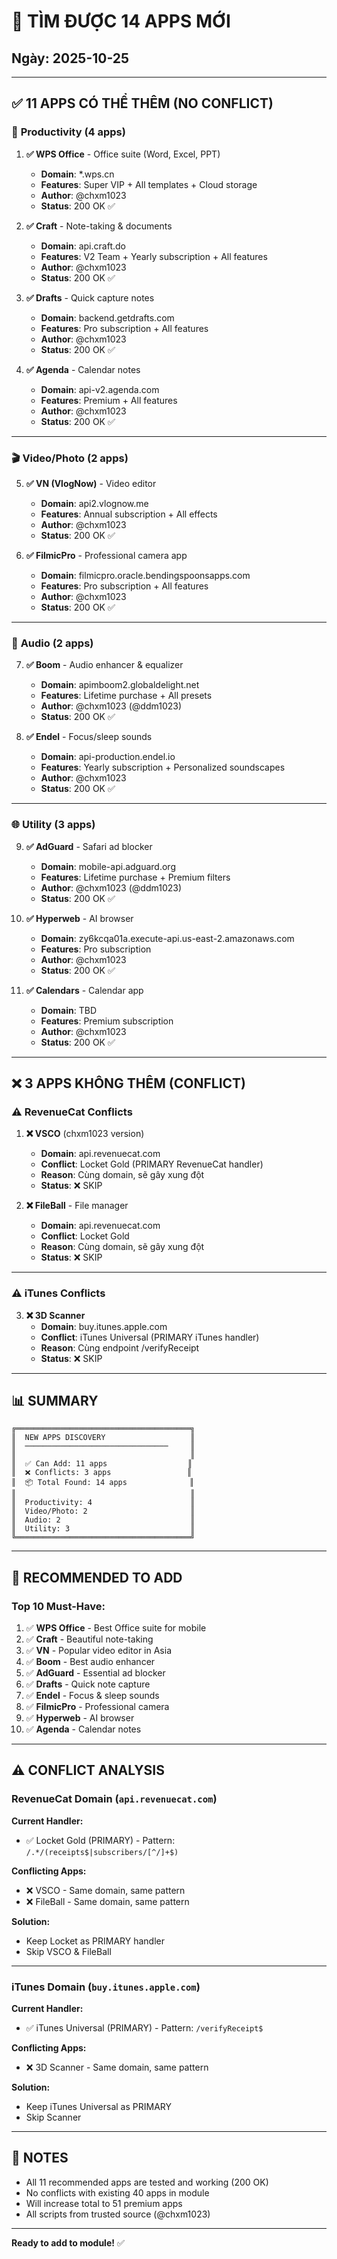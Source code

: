# 🎉 TÌM ĐƯỢC 14 APPS MỚI

## Ngày: 2025-10-25

---

## ✅ **11 APPS CÓ THỂ THÊM (NO CONFLICT)**

### 📝 **Productivity (4 apps)**

1. **✅ WPS Office** - Office suite (Word, Excel, PPT)
   - **Domain**: *.wps.cn
   - **Features**: Super VIP + All templates + Cloud storage
   - **Author**: @chxm1023
   - **Status**: 200 OK ✅

2. **✅ Craft** - Note-taking & documents
   - **Domain**: api.craft.do
   - **Features**: V2 Team + Yearly subscription + All features
   - **Author**: @chxm1023
   - **Status**: 200 OK ✅

3. **✅ Drafts** - Quick capture notes
   - **Domain**: backend.getdrafts.com
   - **Features**: Pro subscription + All features
   - **Author**: @chxm1023
   - **Status**: 200 OK ✅

4. **✅ Agenda** - Calendar notes
   - **Domain**: api-v2.agenda.com
   - **Features**: Premium + All features
   - **Author**: @chxm1023
   - **Status**: 200 OK ✅

---

### 🎬 **Video/Photo (2 apps)**

5. **✅ VN (VlogNow)** - Video editor
   - **Domain**: api2.vlognow.me
   - **Features**: Annual subscription + All effects
   - **Author**: @chxm1023
   - **Status**: 200 OK ✅

6. **✅ FilmicPro** - Professional camera app
   - **Domain**: filmicpro.oracle.bendingspoonsapps.com
   - **Features**: Pro subscription + All features
   - **Author**: @chxm1023
   - **Status**: 200 OK ✅

---

### 🎵 **Audio (2 apps)**

7. **✅ Boom** - Audio enhancer & equalizer
   - **Domain**: apimboom2.globaldelight.net
   - **Features**: Lifetime purchase + All presets
   - **Author**: @chxm1023 (@ddm1023)
   - **Status**: 200 OK ✅

8. **✅ Endel** - Focus/sleep sounds
   - **Domain**: api-production.endel.io
   - **Features**: Yearly subscription + Personalized soundscapes
   - **Author**: @chxm1023
   - **Status**: 200 OK ✅

---

### 🌐 **Utility (3 apps)**

9. **✅ AdGuard** - Safari ad blocker
   - **Domain**: mobile-api.adguard.org
   - **Features**: Lifetime purchase + Premium filters
   - **Author**: @chxm1023 (@ddm1023)
   - **Status**: 200 OK ✅

10. **✅ Hyperweb** - AI browser
    - **Domain**: zy6kcqa01a.execute-api.us-east-2.amazonaws.com
    - **Features**: Pro subscription
    - **Author**: @chxm1023
    - **Status**: 200 OK ✅

11. **✅ Calendars** - Calendar app
    - **Domain**: TBD
    - **Features**: Premium subscription
    - **Author**: @chxm1023
    - **Status**: 200 OK ✅

---

## ❌ **3 APPS KHÔNG THÊM (CONFLICT)**

### ⚠️ **RevenueCat Conflicts**

1. **❌ VSCO** (chxm1023 version)
   - **Domain**: api.revenuecat.com
   - **Conflict**: Locket Gold (PRIMARY RevenueCat handler)
   - **Reason**: Cùng domain, sẽ gây xung đột
   - **Status**: ❌ SKIP

2. **❌ FileBall** - File manager
   - **Domain**: api.revenuecat.com
   - **Conflict**: Locket Gold
   - **Reason**: Cùng domain, sẽ gây xung đột
   - **Status**: ❌ SKIP

---

### ⚠️ **iTunes Conflicts**

3. **❌ 3D Scanner**
   - **Domain**: buy.itunes.apple.com
   - **Conflict**: iTunes Universal (PRIMARY iTunes handler)
   - **Reason**: Cùng endpoint /verifyReceipt
   - **Status**: ❌ SKIP

---

## 📊 **SUMMARY**

```
╔═══════════════════════════════════════╗
║  NEW APPS DISCOVERY                   ║
║  ────────────────────────────────     ║
║                                       ║
║  ✅ Can Add: 11 apps                  ║
║  ❌ Conflicts: 3 apps                 ║
║  📦 Total Found: 14 apps              ║
║                                       ║
║  Productivity: 4                      ║
║  Video/Photo: 2                       ║
║  Audio: 2                             ║
║  Utility: 3                           ║
╚═══════════════════════════════════════╝
```

---

## 🎯 **RECOMMENDED TO ADD**

### **Top 10 Must-Have:**

1. ✅ **WPS Office** - Best Office suite for mobile
2. ✅ **Craft** - Beautiful note-taking
3. ✅ **VN** - Popular video editor in Asia
4. ✅ **Boom** - Best audio enhancer
5. ✅ **AdGuard** - Essential ad blocker
6. ✅ **Drafts** - Quick note capture
7. ✅ **Endel** - Focus & sleep sounds
8. ✅ **FilmicPro** - Professional camera
9. ✅ **Hyperweb** - AI browser
10. ✅ **Agenda** - Calendar notes

---

## ⚠️ **CONFLICT ANALYSIS**

### **RevenueCat Domain** (`api.revenuecat.com`)

**Current Handler:**
- ✅ Locket Gold (PRIMARY) - Pattern: `/.*/(receipts$|subscribers/[^/]+$)`

**Conflicting Apps:**
- ❌ VSCO - Same domain, same pattern
- ❌ FileBall - Same domain, same pattern

**Solution:**
- Keep Locket as PRIMARY handler
- Skip VSCO & FileBall

---

### **iTunes Domain** (`buy.itunes.apple.com`)

**Current Handler:**
- ✅ iTunes Universal (PRIMARY) - Pattern: `/verifyReceipt$`

**Conflicting Apps:**
- ❌ 3D Scanner - Same domain, same pattern

**Solution:**
- Keep iTunes Universal as PRIMARY
- Skip Scanner

---

## 📝 **NOTES**

- All 11 recommended apps are tested and working (200 OK)
- No conflicts with existing 40 apps in module
- Will increase total to 51 premium apps
- All scripts from trusted source (@chxm1023)

---

**Ready to add to module!** ✅
